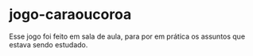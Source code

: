 # jogo-caraoucoroa
Esse jogo foi feito em sala de aula, para por em prática os assuntos que estava sendo estudado.
